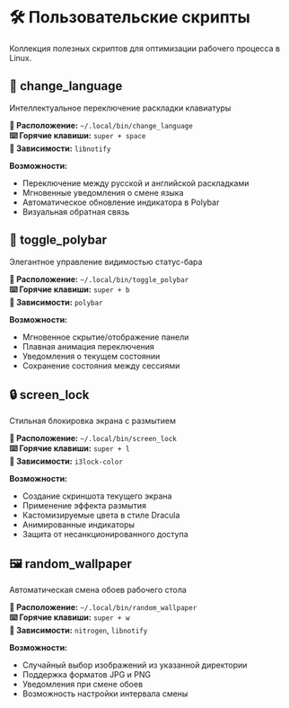 # 🛠️ Пользовательские скрипты

Коллекция полезных скриптов для оптимизации рабочего процесса в Linux.

## 🔄 change_language
Интеллектуальное переключение раскладки клавиатуры

**📂 Расположение:** `~/.local/bin/change_language`  
**⌨️ Горячие клавиши:** `super + space`  
**🔧 Зависимости:** `libnotify`

**Возможности:**
- Переключение между русской и английской раскладками
- Мгновенные уведомления о смене языка
- Автоматическое обновление индикатора в Polybar
- Визуальная обратная связь

## 🎯 toggle_polybar
Элегантное управление видимостью статус-бара

**📂 Расположение:** `~/.local/bin/toggle_polybar`  
**⌨️ Горячие клавиши:** `super + b`  
**🔧 Зависимости:** `polybar`

**Возможности:**
- Мгновенное скрытие/отображение панели
- Плавная анимация переключения
- Уведомления о текущем состоянии
- Сохранение состояния между сессиями

## 🔒 screen_lock
Стильная блокировка экрана с размытием

**📂 Расположение:** `~/.local/bin/screen_lock`  
**⌨️ Горячие клавиши:** `super + l`  
**🔧 Зависимости:** `i3lock-color`

**Возможности:**
- Создание скриншота текущего экрана
- Применение эффекта размытия
- Кастомизируемые цвета в стиле Dracula
- Анимированные индикаторы
- Защита от несанкционированного доступа

## 🖼️ random_wallpaper
Автоматическая смена обоев рабочего стола

**📂 Расположение:** `~/.local/bin/random_wallpaper`  
**⌨️ Горячие клавиши:** `super + w`  
**🔧 Зависимости:** `nitrogen`, `libnotify`

**Возможности:**
- Случайный выбор изображений из указанной директории
- Поддержка форматов JPG и PNG
- Уведомления при смене обоев
- Возможность настройки интервала смены